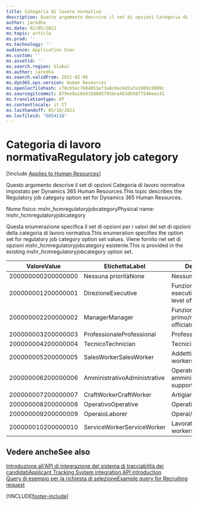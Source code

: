 ```yaml
---
title: Categoria di lavoro normativa
description: Questo argomento descrive il set di opzioni Categoria di lavoro normativa impostato per Dynamics 365 Human Resources.
author: jaredha
ms.date: 02/05/2021
ms.topic: article
ms.prod: ''
ms.technology: ''
audience: Application User
ms.custom: ''
ms.assetid: ''
ms.search.region: Global
ms.author: jaredha
ms.search.validFrom: 2021-02-05
ms.dyn365.ops.version: Human Resources
ms.openlocfilehash: c78cb5ec7604851ef3a8c0ac6d2afe1089c0809c
ms.sourcegitcommit: 879ee8a10e6158885795dce4b3db5077540eec41
ms.translationtype: HT
ms.contentlocale: it-IT
ms.lasthandoff: 05/18/2021
ms.locfileid: "6054118"
---
```

# <a name="regulatory-job-category"></a><span data-ttu-id="a6303-103">Categoria di lavoro normativa</span><span class="sxs-lookup"><span data-stu-id="a6303-103">Regulatory job category</span></span>

[!include [Applies to Human Resources](../includes/applies-to-hr.md)]

<span data-ttu-id="a6303-104">Questo argomento descrive il set di opzioni Categoria di lavoro normativa impostato per Dynamics 365 Human Resources.</span><span class="sxs-lookup"><span data-stu-id="a6303-104">This topic describes the Regulatory job category option set for Dynamics 365 Human Resources.</span></span>

<span data-ttu-id="a6303-105">Nome fisico: mshr_hcmregulatoryjobcategory</span><span class="sxs-lookup"><span data-stu-id="a6303-105">Physical name: mshr_hcmregulatoryjobcategory</span></span>

<span data-ttu-id="a6303-106">Questa enumerazione specifica il set di opzioni per i valori del set di opzioni della categoria di lavoro normativa.</span><span class="sxs-lookup"><span data-stu-id="a6303-106">This enumeration specifies the option set for regulatory job category option set values.</span></span> <span data-ttu-id="a6303-107">Viene fornito nel set di opzioni mshr_hcmregulatoryjobcategory esistente.</span><span class="sxs-lookup"><span data-stu-id="a6303-107">This is provided in the existing mshr_hcmregulatoryjobcategory option set.</span></span>

| <span data-ttu-id="a6303-108">Valore</span><span class="sxs-lookup"><span data-stu-id="a6303-108">Value</span></span> | <span data-ttu-id="a6303-109">Etichetta</span><span class="sxs-lookup"><span data-stu-id="a6303-109">Label</span></span> | <span data-ttu-id="a6303-110">Descrizione</span><span class="sxs-lookup"><span data-stu-id="a6303-110">Description</span></span> |
| --- | --- | --- |
| <span data-ttu-id="a6303-111">200000000</span><span class="sxs-lookup"><span data-stu-id="a6303-111">200000000</span></span> | <span data-ttu-id="a6303-112">Nessuna priorità</span><span class="sxs-lookup"><span data-stu-id="a6303-112">None</span></span> | <span data-ttu-id="a6303-113">Nessuna.</span><span class="sxs-lookup"><span data-stu-id="a6303-113">None.</span></span> |
| <span data-ttu-id="a6303-114">200000001</span><span class="sxs-lookup"><span data-stu-id="a6303-114">200000001</span></span> | <span data-ttu-id="a6303-115">Direzione</span><span class="sxs-lookup"><span data-stu-id="a6303-115">Executive</span></span> | <span data-ttu-id="a6303-116">Funzionari e dirigenti di livello esecutivo/senior.</span><span class="sxs-lookup"><span data-stu-id="a6303-116">Executive/Senior level officials and managers.</span></span> |
| <span data-ttu-id="a6303-117">200000002</span><span class="sxs-lookup"><span data-stu-id="a6303-117">200000002</span></span> | <span data-ttu-id="a6303-118">Manager</span><span class="sxs-lookup"><span data-stu-id="a6303-118">Manager</span></span> | <span data-ttu-id="a6303-119">Funzionari e dirigenti di primo/medio livello.</span><span class="sxs-lookup"><span data-stu-id="a6303-119">First/Mid level officials and managers.</span></span> |
| <span data-ttu-id="a6303-120">200000003</span><span class="sxs-lookup"><span data-stu-id="a6303-120">200000003</span></span> | <span data-ttu-id="a6303-121">Professionale</span><span class="sxs-lookup"><span data-stu-id="a6303-121">Professional</span></span> | <span data-ttu-id="a6303-122">Professionisti.</span><span class="sxs-lookup"><span data-stu-id="a6303-122">Professionals.</span></span> |
| <span data-ttu-id="a6303-123">200000004</span><span class="sxs-lookup"><span data-stu-id="a6303-123">200000004</span></span> | <span data-ttu-id="a6303-124">Tecnico</span><span class="sxs-lookup"><span data-stu-id="a6303-124">Technician</span></span> | <span data-ttu-id="a6303-125">Tecnici.</span><span class="sxs-lookup"><span data-stu-id="a6303-125">Technicians.</span></span> |
| <span data-ttu-id="a6303-126">200000005</span><span class="sxs-lookup"><span data-stu-id="a6303-126">200000005</span></span> | <span data-ttu-id="a6303-127">SalesWorker</span><span class="sxs-lookup"><span data-stu-id="a6303-127">SalesWorker</span></span> | <span data-ttu-id="a6303-128">Addetti alle vendite.</span><span class="sxs-lookup"><span data-stu-id="a6303-128">Sales workers.</span></span> |
| <span data-ttu-id="a6303-129">200000006</span><span class="sxs-lookup"><span data-stu-id="a6303-129">200000006</span></span> | <span data-ttu-id="a6303-130">Amministrativo</span><span class="sxs-lookup"><span data-stu-id="a6303-130">Administrative</span></span> | <span data-ttu-id="a6303-131">Operatori di supporto amministrativo.</span><span class="sxs-lookup"><span data-stu-id="a6303-131">Administrative support workers.</span></span> |
| <span data-ttu-id="a6303-132">200000007</span><span class="sxs-lookup"><span data-stu-id="a6303-132">200000007</span></span> | <span data-ttu-id="a6303-133">CraftWorker</span><span class="sxs-lookup"><span data-stu-id="a6303-133">CraftWorker</span></span> | <span data-ttu-id="a6303-134">Artigiani.</span><span class="sxs-lookup"><span data-stu-id="a6303-134">Craft workers.</span></span> |
| <span data-ttu-id="a6303-135">200000008</span><span class="sxs-lookup"><span data-stu-id="a6303-135">200000008</span></span> | <span data-ttu-id="a6303-136">Operativo</span><span class="sxs-lookup"><span data-stu-id="a6303-136">Operative</span></span> | <span data-ttu-id="a6303-137">Operativi.</span><span class="sxs-lookup"><span data-stu-id="a6303-137">Operatives.</span></span> |
| <span data-ttu-id="a6303-138">200000009</span><span class="sxs-lookup"><span data-stu-id="a6303-138">200000009</span></span> | <span data-ttu-id="a6303-139">Operaio</span><span class="sxs-lookup"><span data-stu-id="a6303-139">Laborer</span></span> | <span data-ttu-id="a6303-140">Operai/aiutanti.</span><span class="sxs-lookup"><span data-stu-id="a6303-140">Laborers/Helpers.</span></span> |
| <span data-ttu-id="a6303-141">200000010</span><span class="sxs-lookup"><span data-stu-id="a6303-141">200000010</span></span> | <span data-ttu-id="a6303-142">ServiceWorker</span><span class="sxs-lookup"><span data-stu-id="a6303-142">ServiceWorker</span></span> | <span data-ttu-id="a6303-143">Lavoratori dei servizi.</span><span class="sxs-lookup"><span data-stu-id="a6303-143">Service workers.</span></span> |

## <a name="see-also"></a><span data-ttu-id="a6303-144">Vedere anche</span><span class="sxs-lookup"><span data-stu-id="a6303-144">See also</span></span>

[<span data-ttu-id="a6303-145">Introduzione all'API di integrazione del sistema di tracciabilità dei candidati</span><span class="sxs-lookup"><span data-stu-id="a6303-145">Applicant Tracking System integration API introduction</span></span>](hr-admin-integration-ats-api-introduction.md)<br>
[<span data-ttu-id="a6303-146">Query di esempio per la richiesta di selezione</span><span class="sxs-lookup"><span data-stu-id="a6303-146">Example query for Recruiting request</span></span>](hr-admin-integration-ats-api-recruiting-request-example-query.md)


[!INCLUDE[footer-include](../includes/footer-banner.md)]